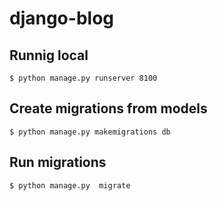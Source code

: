# django-blog

## Runnig local
```
$ python manage.py runserver 8100
```

## Create migrations from models
```
$ python manage.py makemigrations db
```

## Run migrations
```
$ python manage.py  migrate
```



